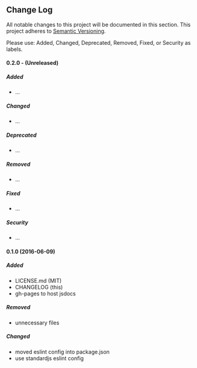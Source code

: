 ## Change Log

All notable changes to this project will be documented in this section. This
project adheres to [Semantic Versioning](http://semver.org/).

Please use: Added, Changed, Deprecated, Removed, Fixed, or Security as labels.
<br>

#### 0.2.0 - (Unreleased)
##### Added
* ...

##### Changed
* ...

##### Deprecated
* ...

##### Removed
* ...

##### Fixed
* ...

##### Security
* ...

#### 0.1.0 (2016-06-09)
##### Added
* LICENSE.md (MIT)
* CHANGELOG (this)
* gh-pages to host jsdocs

##### Removed
* unnecessary files

##### Changed
* moved eslint config into package.json
* use standardjs eslint config
